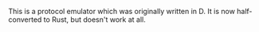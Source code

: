 This is a protocol emulator which was originally written in D.  It is now half-
converted to Rust, but doesn't work at all.
